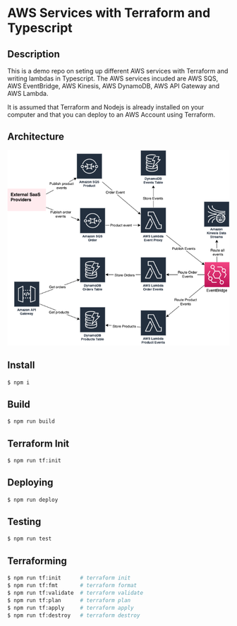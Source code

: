 # AWS Services with Terraform and Typescript

## Description
This is a demo repo on seting up different AWS services with Terraform and writing lambdas in Typescript. The AWS services incuded are AWS SQS, AWS EventBridge, AWS Kinesis, AWS DynamoDB, AWS API Gateway and AWS Lambda. 

It is assumed that Terraform and Nodejs is already installed on your computer and that you can deploy to an AWS Account using Terraform.

## Architecture
![Architecture](architecture.png)

## Install
```bash
$ npm i
```

## Build
```bash
$ npm run build
```

## Terraform Init
```bash
$ npm run tf:init
```

## Deploying
```bash
$ npm run deploy
```

## Testing
```bash
$ npm run test
```

## Terraforming
```bash
$ npm run tf:init      # terraform init
$ npm run tf:fmt       # terraform format
$ npm run tf:validate  # terraform validate
$ npm run tf:plan      # terraform plan
$ npm run tf:apply     # terraform apply
$ npm run tf:destroy   # terraform destroy
```
